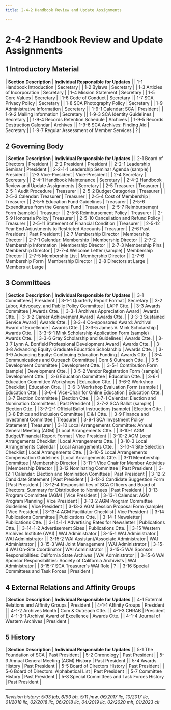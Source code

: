 ```yaml
---
title: 2-4-2 Handbook Review and Update Assignments

---
```


# 2-4-2 Handbook Review and Update Assignments

## 1 Introductory Material

| **Section Description** | **Individual Responsible for Updates** |
| 1-1 Handbook Introduction          | Secretary |
| 1-2 Bylaws                         | Secretary |
| 1-3 Articles of Incorporation      | Secretary |
| 1-4 Mission Statement              | Secretary |
| 1-5 Core Values                    | Secretary |
| 1-6 Code of Conduct                | Secretary |
| 1-7 SCA Privacy Policy             | Secretary |
| 1-8 SCA Photography Policy         | Secretary |
| 1-9 Administrative Information     | Secretary |
| 1-9-1 Calendar: SCA                | President |
| 1-9-2 Mailing Information          | Secretary |
| 1-9-3 SCA Identity Guidelines      | Secretary |
| 1-9-4 Records Retention Schedule   | Archives |
| 1-9-5 Records Destruction Calendar | Archives |
| 1-9-6 SCA Archives: Finding Aid    | Secretary |
| 1-9-7 Regular Assessment of Member Services | ? |

## 2 Governing Body

| **Section Description** | **Individual Responsible for Updates** |
| 2-1 Board of Directors                   | President |
| 2-2 President                            | President |
| 2-2-1 Leadership Seminar                 | President |
| 2-2-1-1 Leadership Seminar Agenda (sample) | President |
| 2-3 Vice-President                       | Vice-President |
| 2-4 Secretary                            | Secretary |
| 2-4-1 Handbook Maintenance               | Secretary |
| 2-4-2 Handbook Review and Update Assignments | Secretary |
| 2-5 Treasurer                            | Treasurer |
| 2-5-1 Audit Procedure                    | Treasurer |
| 2-5-2 Budget Categories                  | Treasurer |
| 2-5-3 Calendar: Treasurer                | Treasurer |
| 2-5-4 Cost of Membership                 | Treasurer |
| 2-5-5 Education Fund Guidelines          | Treasurer |
| 2-5-6 Expenditures from the General Fund | Treasurer |
| 2-5-7 Reimbursement Form (sample)        | Treasurer |
| 2-5-8 Reimbursement Policy               | Treasurer |
| 2-5-9 Honoraria Policy                   | Treasurer |
| 2-5-10 Cancellation and Refund Policy    | Treasurer |
| 2-5-11 Statement of Financial Condition  | Treasurer |
| 2-5-12 Year End Adjustments to Restricted Accounts | Treasurer |
| 2-6 Past President                       | Past President |
| 2-7 Membership Director                  | Membership Director |
| 2-7-1 Calendar: Membership               | Membership Director |
| 2-7-2 Membership Information             | Membership Director |
| 2-7-3 Membership Pins                    | Membership Director |
| 2-7-4 Welcome Letter (sample)            | Membership Director |
| 2-7-5 Membership List                    | Membership Director |
| 2-7-6 Membership Form                    | Membership Director |
| 2-8 Directors at Large                   | Members at Large |

## 3 Committees

| **Section Description** | **Individual Responsible for Updates** |
| 3-1 Committees                            | President |
| 3-1-1 Quarterly Report Format             | Secretary |
| 3-2 Labor, Advocacy, and Public Policy Committee | LAPP Ctte. |
| 3-3 Awards Committee                      | Awards Ctte. |
| 3-3-1 Archives Appreciation Award         | Awards Ctte. |
| 3-3-2 Career Achievement Award            | Awards Ctte. |
| 3-3-3 Sustained Service Award             | Awards Ctte. |
| 3-3-4 Co-sponsored Award: Archival Award of Excellence | Awards Ctte. |
| 3-3-5 James V. Mink Scholarship           | Awards Ctte. |
| 3-3-5-1 Mink Scholarship Application Form (sample) | Awards Ctte. |
| 3-3-6 Gray Scholarship and Guidelines     | Awards Ctte. |
| 3-3-7 Lynn A. Bonfield Professional Development Award | Awards Ctte. |
| 3-3-8 Advancing Equity: Graduate Education Scholarship | Awards Ctte. |
| 3-3-9 Advancing Equity: Continuing Education Funding | Awards Ctte. |
| 3-4 Communications and Outreach Committee | Com & Outreach Ctte. |
| 3-5 Development Committee                 | Development Ctte. |
| 3-5-1 Contribution Form (sample)          | Development Ctte. |
| 3-5-2 Vendor Registration Form (sample)   | Development Ctte. |
| 3-6 Education Committee                   | Education Ctte. |
| 3-6-1 Education Committee Workshops       | Education Ctte. |
| 3-6-2 Workshop Checklist                  | Education Ctte. |
| 3-6-3 Workshop Evaluation Form (sample )  | Education Ctte. |
| 3-6-4 Vice-Chair for Online Education     | Education Ctte. |
| 3-7 Election Committee                    | Election Ctte. |
| 3-7-1 Calendar: Election and Nomination Committees | Past President |
| 3-7-2 SCA Ballot (sample)                 | Election Ctte. |
| 3-7-2-1 Official Ballot Instructions (sample) | Election Ctte. |
| 3-8 Ethics and Inclusion Committee        | E & I Ctte. |
| 3-9 Finance and Investment Committee      | Treasurer |
| 3-9-1 SCA Investment Policy Statement     | Treasurer |
| 3-10 Local Arrangements Committee: Annual General Meeting (AGM) | Local Arrangements Ctte. |
| 3-10-1 AGM Budget/Financial Report Format | Vice President |
| 3-10-2 AGM Local Arrangements Checklist   | Local Arrangements Ctte. |
| 3-10-3 Local Arrangements Calendar        | Local Arrangements Ctte. |
| 3-10-4 Site Selection Checklist           | Local Arrangements Ctte. |
| 3-10-5 Local Arrangements Compensation Guidelines | Local Arrangements Ctte. |
| 3-11 Membership Committee                 | Membership Director |
| 3-11-1 Vice Chair for Member Activities   | Membership Director |
| 3-12 Nominating Committee                 | Past President |
| 3-12-1 Calendar: Election and Nomination Comittees | Past President |
| 3-12-2 Candidate Statement                | Past President |
| 3-12-3 Candidate Suggestion Form          | Past President |
| 3-12-4 Responsibilities of SCA Officers and Board of Directors: Summary for Distribution to Nominees | Past President |
| 3-13 Program Committee (AGM)              | Vice President |
| 3-13-1 Calendar: AGM Program Planning     | Vice President |
| 3-13-2 AGM Program Committee Guidelines   | Vice President |
| 3-13-3 AGM Session Proposal Form (sample) | Vice President |
| 3-13-4 AGM Facilitator Checklist          | Vice President |
| 3-14 Publications Committee               | Publications Ctte. |
| 3-14-1 Newsletter                         | Publications Ctte. |
| 3-14-1-1 Advertising Rates for Newsletter | Publications Ctte. |
| 3-14-1-2 Advertisement Sizes              | Publications Ctte. |
| 3-15 Western Archives Institute (WAI)     | WAI Administrator |
| 3-15-1 WAI Administrator                  | WAI Administrator |
| 3-15-2 WAI Assistant/Associate Administrator | WAI Administrator |
| 3-15-3 WAI Joint Management               | WAI Administrator |
| 3-15-4 WAI On-Site Coordinator            | WAI Administrator |
| 3-15-5 WAI Sponsor Responsibilities: California State Archives | WAI Administrator |
| 3-15-6 WAI Sponsor Responsibilities: Society of California Archivists | WAI Administrator |
| 3-15-7 SCA Treasurer's WAI Role | ? |
| 3-16 Special Committees and Task Forces   | President |

## 4 External Relations and Affinity Groups

| **Section Description** | **Individual Responsible for Updates** |
| 4-1 External Relations and Affinity Groups | President |
| 4-1-1 Affinity Groups                      | President |
| 4-1-2 Archives Month                       | Com & Outreach Ctte. |
| 4-1-3 CHRAB                                | President |
| 4-1-3-1 Archival Award of Excellence       | Awards Ctte. |
| 4-1-4 Journal of Western Archives          | President |

## 5 History

| **Section Description** | **Individual Responsible for Updates** |
| 5-1 The Foundation of SCA                  | Past President |
| 5-2 Chronology                             | Past President |
| 5-3 Annual General Meeting (AGM) History   | Past President |
| 5-4 Awards History                         | Past President |
| 5-5 Board of Directors History             | Past President |
| 5-6 Board of Directors: Alphabetical List  | Past President |
| 5-7 Committee History                      | Past President |
| 5-8 Special Committees and Task Forces History | Past President |

***

_Revision history: 5/93 jab, 6/93 bh, 5/11 jmw, 06/2017 llc, 10/2017 llc, 01/2018 llc, 02/2018 llc, 06/2018 llc,
04/2019 llc, 02/2020 mh, 01/2023 ck_
